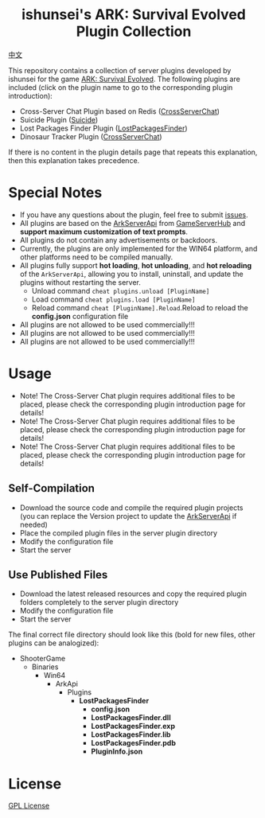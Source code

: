 <h1 align="center"> ishunsei's ARK: Survival Evolved Plugin Collection </h1>

<a href="README-cn.md">中文</a>

This repository contains a collection of server plugins developed by ishunsei for the game [ARK: Survival Evolved](https://store.steampowered.com/app/346110/ARK_Survival_Evolved/). The following plugins are included (click on the plugin name to go to the corresponding plugin introduction):

- Cross-Server Chat Plugin based on Redis (<a href="CrossServerChat/README-en.md">CrossServerChat</a>)
- Suicide Plugin (<a href="Suicide/README-en.md">Suicide</a>)
- Lost Packages Finder Plugin (<a href="LostPackagesFinder/README-en.md">LostPackagesFinder</a>)
- Dinosaur Tracker Plugin (<a href="DinosaurTracker/README-en.md">CrossServerChat</a>)

If there is no content in the plugin details page that repeats this explanation, then this explanation takes precedence.

# Special Notes
- If you have any questions about the plugin, feel free to submit <a href="issues">issues</a>.
- All plugins are based on the [ArkServerApi](https://gameservershub.com/forums/resources/ark-server-api.12/) from [GameServerHub](https://gameservershub.com/) and **support maximum customization of text prompts**.
- All plugins do not contain any advertisements or backdoors.
- Currently, the plugins are only implemented for the WIN64 platform, and other platforms need to be compiled manually.
- All plugins fully support **hot loading**, **hot unloading**, and **hot reloading** of the `ArkServerApi`, allowing you to install, uninstall, and update the plugins without restarting the server.
  - Unload command `cheat plugins.unload [PluginName]`
  - Load command `cheat plugins.load [PluginName]`
  - Reload command `cheat [PluginName].Reload`.Reload to reload the **config.json** configuration file
- All plugins are not allowed to be used commercially!!!
- All plugins are not allowed to be used commercially!!!
- All plugins are not allowed to be used commercially!!!


# Usage
- Note! The Cross-Server Chat plugin requires additional files to be placed, please check the corresponding plugin introduction page for details!
- Note! The Cross-Server Chat plugin requires additional files to be placed, please check the corresponding plugin introduction page for details!
- Note! The Cross-Server Chat plugin requires additional files to be placed, please check the corresponding plugin introduction page for details!

## Self-Compilation
- Download the source code and compile the required plugin projects (you can replace the Version project to update the [ArkServerApi](https://gameservershub.com/forums/resources/ark-server-api.12/) if needed)
- Place the compiled plugin files in the server plugin directory
- Modify the configuration file
- Start the server

## Use Published Files
- Download the latest released resources and copy the required plugin folders completely to the server plugin directory
- Modify the configuration file
- Start the server

The final correct file directory should look like this (bold for new files, other plugins can be analogized):
- ShooterGame
  - Binaries
    - Win64
      - ArkApi
        - Plugins
          - **LostPackagesFinder**
            - **config.json**
            - **LostPackagesFinder.dll**
            - **LostPackagesFinder.exp**
            - **LostPackagesFinder.lib**
            - **LostPackagesFinder.pdb**
            - **PluginInfo.json**

# License
[GPL License](https://opensource.org/license/gpl-3-0)